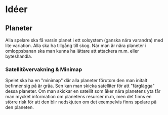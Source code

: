 # Idéer

## Planeter
Alla spelare ska få varsin planet i ett solsystem (ganska nära varandra) med lite variation. Alla ska ha tillgång till skog. När man är nära planeter i omloppsbanan ska man kunna ha lättare att attackera m.m. eller byteshandla. 

### Satellitövervakning & Minimap
Spelet ska ha en "minimap" där alla planeter förutom den man initalt befinner sig på är gråa. Sen kan man skicka satelliter för att "färglägga" dessa planeter. Om man skickar en satellit som åker nära planetens yta får man mycket information om planetens resurser m.m, men det finns en större risk för att den blir nedskjuten om det exempelvis finns spelare på den planeten. 
